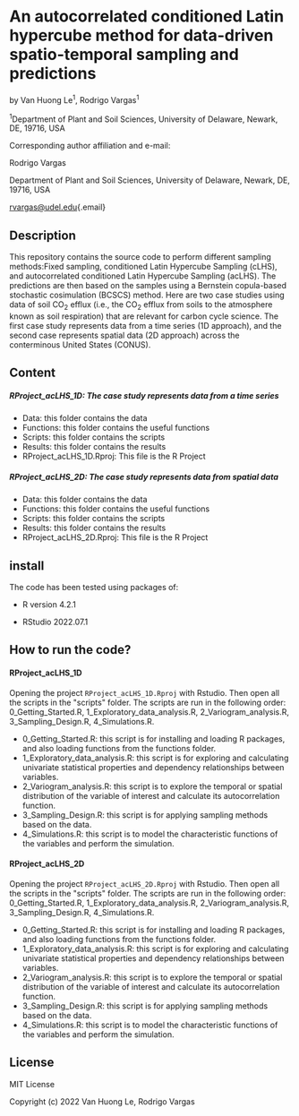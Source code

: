 # An autocorrelated conditioned Latin hypercube method for data-driven spatio-temporal sampling and predictions

by Van Huong Le<sup>1</sup>, Rodrigo Vargas<sup>1</sup>

<sup>1</sup>Department of Plant and Soil Sciences, University of Delaware, Newark, DE, 19716, USA

Corresponding author affiliation and e-mail:

Rodrigo Vargas

Department of Plant and Soil Sciences, University of Delaware, Newark, DE, 19716, USA

[rvargas\@udel.edu](mailto:rvargas@udel.edu){.email}

## Description

This repository contains the source code to perform different sampling methods:Fixed sampling, conditioned Latin Hypercube Sampling (cLHS), and autocorrelated conditioned Latin Hypercube Sampling (acLHS). The predictions are then based on the samples using a Bernstein copula-based stochastic cosimulation (BCSCS) method. Here are two case studies using data of soil CO$_{2}$ efflux (i.e., the CO$_{2}$ efflux from soils to the atmosphere known as soil respiration) that are relevant for carbon cycle science. The first case study represents data from a time series (1D approach), and the second case represents spatial data (2D approach) across the conterminous United States (CONUS).

## Content

##### RProject_acLHS_1D: The case study represents data from a time series

-   Data: this folder contains the data
-   Functions: this folder contains the useful functions
-   Scripts: this folder contains the scripts
-   Results: this folder contains the results
-   RProject_acLHS_1D.Rproj: This file is the R Project

##### RProject_acLHS_2D: The case study represents data from spatial data

-   Data: this folder contains the data
-   Functions: this folder contains the useful functions
-   Scripts: this folder contains the scripts
-   Results: this folder contains the results
-   RProject_acLHS_2D.Rproj: This file is the R Project

## install

The code has been tested using packages of:

-   R version 4.2.1

-   RStudio 2022.07.1

## How to run the code?

#### RProject_acLHS_1D

Opening the project `RProject_acLHS_1D.Rproj` with Rstudio. Then open all the scripts in the "scripts" folder. The scripts are run in the following order: 0_Getting_Started.R, 1_Exploratory_data_analysis.R, 2_Variogram_analysis.R, 3_Sampling_Design.R, 4_Simulations.R.

-   0_Getting_Started.R: this script is for installing and loading R packages, and also loading functions from the functions folder.
-   1_Exploratory_data_analysis.R: this script is for exploring and calculating univariate statistical properties and dependency relationships between variables.
-   2_Variogram_analysis.R: this script is to explore the temporal or spatial distribution of the variable of interest and calculate its autocorrelation function.
-   3_Sampling_Design.R: this script is for applying sampling methods based on the data.
-   4_Simulations.R: this script is to model the characteristic functions of the variables and perform the simulation.

#### RProject_acLHS_2D

Opening the project `RProject_acLHS_2D.Rproj` with Rstudio. Then open all the scripts in the "scripts" folder. The scripts are run in the following order: 0_Getting_Started.R, 1_Exploratory_data_analysis.R, 2_Variogram_analysis.R, 3_Sampling_Design.R, 4_Simulations.R.

-   0_Getting_Started.R: this script is for installing and loading R packages, and also loading functions from the functions folder.
-   1_Exploratory_data_analysis.R: this script is for exploring and calculating univariate statistical properties and dependency relationships between variables.
-   2_Variogram_analysis.R: this script is to explore the temporal or spatial distribution of the variable of interest and calculate its autocorrelation function.
-   3_Sampling_Design.R: this script is for applying sampling methods based on the data.
-   4_Simulations.R: this script is to model the characteristic functions of the variables and perform the simulation.

## License

MIT License

Copyright (c) 2022 Van Huong Le, Rodrigo Vargas

